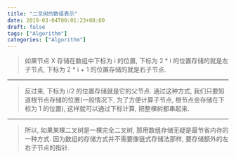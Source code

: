 ```yaml
---
title: "二叉树的数组表示"
date: 2019-03-04T00:01:23+08:00
draft: false
tags: ["Algorithm"]
categories: ["Algorithm"]
---
```


> 如果节点 X 存储在数组中下标为 i 的位置, 下标为 2 * i 的位置存储的就是左子节点, 下标为 2 * i + 1 的位置存储的就是右子节点.

---------------

> 反过来, 下标为 i/2 的位置存储就是它的父节点. 通过这种方式, 我们只要知道根节点存储的位置(一般情况下, 为了方便计算子节点, 根节点会存储在下标为 1 的位置), 这样就可以通过下标计算, 把整棵树都串起来. 

---------------

> 所以, 如果某棵二叉树是一棵完全二叉树, 那用数组存储无疑是最节省内存的一种方式. 因为数组的存储方式并不需要像链式存储法那样, 要存储额外的左右子节点的指针. 